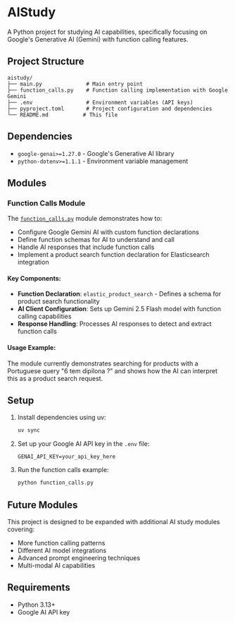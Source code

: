 # AIStudy

A Python project for studying AI capabilities, specifically focusing on Google's Generative AI (Gemini) with function calling features.

## Project Structure

```
aistudy/
├── main.py              # Main entry point
├── function_calls.py    # Function calling implementation with Google Gemini
├── .env                 # Environment variables (API keys)
├── pyproject.toml       # Project configuration and dependencies
└── README.md           # This file
```

## Dependencies

- `google-genai>=1.27.0` - Google's Generative AI library
- `python-dotenv>=1.1.1` - Environment variable management

## Modules

### Function Calls Module

The [`function_calls.py`](function_calls.py) module demonstrates how to:

- Configure Google Gemini AI with custom function declarations
- Define function schemas for AI to understand and call
- Handle AI responses that include function calls
- Implement a product search function declaration for Elasticsearch integration

#### Key Components:

- **Function Declaration**: `elastic_product_search` - Defines a schema for product search functionality
- **AI Client Configuration**: Sets up Gemini 2.5 Flash model with function calling capabilities
- **Response Handling**: Processes AI responses to detect and extract function calls

#### Usage Example:

The module currently demonstrates searching for products with a Portuguese query "6 tem dipilona ?" and shows how the AI can interpret this as a product search request.

## Setup

1. Install dependencies using uv:
   ```bash
   uv sync
   ```

2. Set up your Google AI API key in the `.env` file:
   ```
   GENAI_API_KEY=your_api_key_here
   ```

3. Run the function calls example:
   ```bash
   python function_calls.py
   ```

## Future Modules

This project is designed to be expanded with additional AI study modules covering:
- More function calling patterns
- Different AI model integrations
- Advanced prompt engineering techniques
- Multi-modal AI capabilities

## Requirements

- Python 3.13+
- Google AI API key
